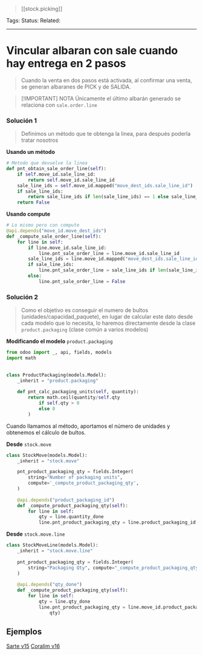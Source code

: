 > [[stock.picking]]

Tags:
Status:
Related:

---

# Vincular albaran con sale cuando hay entrega en 2 pasos

> Cuando la venta en dos pasos está activada, al confirmar una venta, se generan albaranes de PICK y de SALIDA.

> [!IMPORTANT] NOTA
> Únicamente el último albarán generado se relaciona con `sale.order.line`

### Solución 1

> Definimos un método que te obtenga la linea, para después poderla tratar nosotros

**Usando un método**

```python
# Metodo que devuelve la linea
def pnt_obtain_sale_order_line(self):
	if self.move_id.sale_line_id:
		return self.move_id.sale_line_id
	sale_line_ids = self.move_id.mapped("move_dest_ids.sale_line_id")
	if sale_line_ids:
		return sale_line_ids if len(sale_line_ids) == 1 else sale_line_ids[0]
	return False
```

**Usando compute**

```python
# Lo mismo pero con compute
@api.depends("move_id.move_dest_ids")  
def _compute_sale_order_line(self):  
    for line in self:  
        if line.move_id.sale_line_id:  
            line.pnt_sale_order_line = line.move_id.sale_line_id  
        sale_line_ids = line.move_id.mapped("move_dest_ids.sale_line_id")  
        if sale_line_ids:  
            line.pnt_sale_order_line = sale_line_ids if len(sale_line_ids) == 1 else sale_line_ids[0]  
        else:  
            line.pnt_sale_order_line = False
```

### Solución 2

> Como el objetivo es conseguir el numero de bultos (unidades/capacidad_paquete), en lugar de calcular este dato desde cada modelo que lo necesita, lo haremos directamente desde la clase `product.packaging` (clase común a varios modelos)

**Modificando el modelo** `product.packaging`

```python
from odoo import _, api, fields, models  
import math  
  
  
class ProductPackaging(models.Model):  
    _inherit = "product.packaging"  
  
    def pnt_calc_packaging_units(self, quantity):  
        return math.ceil(quantity/self.qty  
            if self.qty > 0  
            else 0  
        )
```

Cuando llamamos al método, aportamos el número de unidades y obtenemos el cálculo de bultos.

**Desde** `stock.move`

```python
class StockMove(models.Model):  
    _inherit = "stock.move"

	pnt_product_packaging_qty = fields.Integer(  
	    string="Number of packaging units",  
	    compute='_compute_product_packaging_qty',  
	)  
	  
	@api.depends("product_packaging_id")  
	def _compute_product_packaging_qty(self):  
	    for line in self:  
	        qty = line.quantity_done  
	        line.pnt_product_packaging_qty = line.product_packaging_id.pnt_calc_packaging_units(qty)
```

**Desde** `stock.move.line`

```python
class StockMoveLine(models.Model):  
    _inherit = "stock.move.line"
    
	pnt_product_packaging_qty = fields.Integer(  
	    string="Packaging Qty", compute="_compute_product_packaging_qty", readonly=True  
	)  
	  
	@api.depends("qty_done")  
	def _compute_product_packaging_qty(self):  
	    for line in self:  
	        qty = line.qty_done  
	        line.pnt_product_packaging_qty = line.move_id.product_packaging_id.pnt_calc_packaging_units(  
	            qty)
```

## Ejemplos

[Sarte v15](https://github.com/puntsistemes/sarte_odoo/blob/15.0/custom_pnt/models/stock_move.py#L68)
[Coralim v16](https://github.com/puntsistemes/coralim_odoo/pull/60/files#)